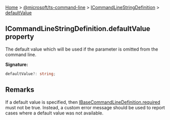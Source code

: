 [Home](./index) &gt; [@microsoft/ts-command-line](./ts-command-line.md) &gt; [ICommandLineStringDefinition](./ts-command-line.icommandlinestringdefinition.md) &gt; [defaultValue](./ts-command-line.icommandlinestringdefinition.defaultvalue.md)

## ICommandLineStringDefinition.defaultValue property

The default value which will be used if the parameter is omitted from the command line.

<b>Signature:</b>

```typescript
defaultValue?: string;
```

## Remarks

If a default value is specified, then [IBaseCommandLineDefinition.required](./ts-command-line.ibasecommandlinedefinition.required.md) must not be true. Instead, a custom error message should be used to report cases where a default value was not available.

